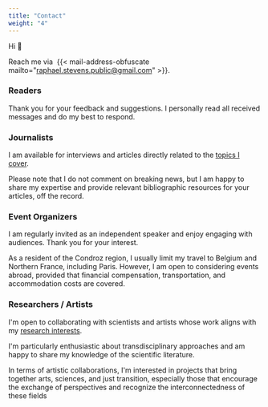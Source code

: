 ```yaml
---
title: "Contact"
weight: "4"
---
```


Hi :wave:

Reach me via&nbsp; {{< mail-address-obfuscate mailto="raphael.stevens.public@gmail.com" >}}.

### Readers

Thank you for your feedback and suggestions. I personally read all received messages and do my best to respond.

### Journalists

I am available for interviews and articles directly related to the [topics I cover](/recherche). 

Please note that I do not comment on breaking news, but I am happy to share my expertise and provide relevant bibliographic resources for your articles, off the record.

### Event Organizers

I am regularly invited as an independent speaker and enjoy engaging with audiences. Thank you for your interest. 

As a resident of the Condroz region, I usually limit my travel to Belgium and Northern France, including Paris. However, I am open to considering events abroad, provided that financial compensation, transportation, and accommodation costs are covered.

### Researchers / Artists

I'm open to collaborating with scientists and artists whose work aligns with my [research interests](/recherche). 

I'm particularly enthusiastic about transdisciplinary approaches and am happy to share my knowledge of the scientific literature.

In terms of artistic collaborations, I'm interested in projects that bring together arts, sciences, and just transition, especially those that encourage the exchange of perspectives and recognize the interconnectedness of these fields